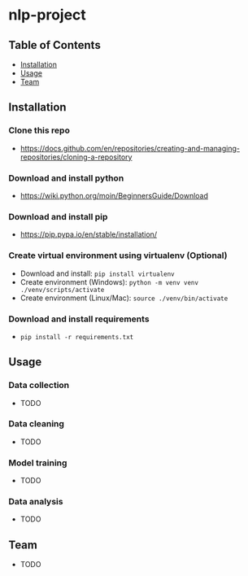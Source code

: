 # nlp-project

## Table of Contents

- [Installation](#installation)
- [Usage](#usage)
- [Team](#team)

## Installation

### Clone this repo
- https://docs.github.com/en/repositories/creating-and-managing-repositories/cloning-a-repository

### Download and install python
- https://wiki.python.org/moin/BeginnersGuide/Download

### Download and install pip
- https://pip.pypa.io/en/stable/installation/

### Create virtual environment using virtualenv (Optional)
- Download and install:
	`pip install virtualenv`
- Create environment (Windows):
	`python -m venv venv ./venv/scripts/activate`
- Create environment (Linux/Mac):
	`source ./venv/bin/activate`

### Download and install requirements
* `pip install -r requirements.txt`

## Usage

### Data collection

- TODO

### Data cleaning

- TODO

### Model training

- TODO

### Data analysis

- TODO

## Team

- TODO
